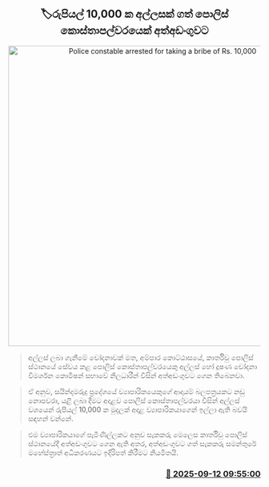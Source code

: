 <p align='center'><b><h2 align='center' title='Police constable arrested for taking a bribe of Rs. 10,000'>🏷රුපියල් 10,000 ක අල්ලසක් ගත් පොලිස් කොස්තාපල්වරයෙක් අත්අඩංගුවට</h2></b></p>
<p align='center'><img src='https://helakuru.sgp1.cdn.digitaloceanspaces.com/esana/images/lib/arrested2-archived.jpg' width='600' alt='Police constable arrested for taking a bribe of Rs. 10,000'></p>

> අල්ලස් ලබා ගැනීමේ චෝදනාවක් මත, අම්පාර කොට්ඨාසයේ, කාර්තිවු පොලිස් ස්ථානයේ සේවය කළ පොලිස් කොස්තාපල්වරයෙකු අල්ලස් හෝ දූෂණ චෝදනා විමර්ශන කොමිෂන් සභාවේ නිලධාරීන් විසින් අත්අඩංගුවට ගෙන තිබෙනවා.

> ඒ අනුව, සයින්දමරුදු ප්‍රදේශයේ ව්‍යාපාරිකයෙකුගේ ආදායම් බලපත්‍රයකට නඩු නොපවරා, යළි ලබා දීමට අදාළව පොලිස් කොස්තාපල්වරයා විසින් අල්ලස් වශයෙන් රුපියල් 10,000 ක මුදලක් අදාළ ව්‍යාපාරිකයාගෙන් ඉල්ලා ඇති බවයි සඳහන් වන්නේ.

> එම ව්‍යාපාරිකයාගේ පැමිණිල්ලකට අනුව සැකකරු මෙලෙස කාර්තිවු පොලිස් ස්ථානයේදී අත්අඩංගුවට ගෙන ඇති අතර, අත්අඩංගුවට ගත් සැකකරු සමන්තුරේ මහේස්ත්‍රාත් අධිකරණයට ඉදිරිපත් කිරීමට නියමිතයි.



<h3 align='right'><a href='https://www.helakuru.lk/esana/p/113558/'>📅 2025-09-12 09:55:00</a></h3>
